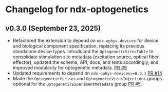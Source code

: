 # Changelog for ndx-optogenetics

## v0.3.0 (September 23, 2025)

- Refactored the extension to depend on `ndx-ophys-devices` for device and biological component specification, replacing its previous standalone device types. Introduced the `OptogeneticSitesTable` to consolidate stimulation site metadata (excitation source, optical fiber, effector), updated the schema, API, docs, and tests accordingly, and improved modularity for optogenetic metadata. [PR #9](https://github.com/rly/ndx-optogenetics/pull/9)
- Updated requirements to depend on `ndx-ophys-devices>=0.3.1` [PR #14](https://github.com/rly/ndx-optogenetics/pull/14)
- Made the `OptogeneticViruses` and `OptogeneticVirusInjections` groups optional for the `OptogeneticExperimentMetadata` group [PR #5](https://github.com/rly/ndx-optogenetics/pull/5).